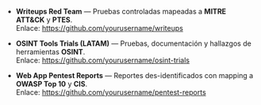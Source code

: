 - **Writeups Red Team** — Pruebas controladas mapeadas a **MITRE ATT&CK** y **PTES**.  
  Enlace: https://github.com/yourusername/writeups

- **OSINT Tools Trials (LATAM)** — Pruebas, documentación y hallazgos de herramientas **OSINT**.  
  Enlace: https://github.com/yourusername/osint-trials

- **Web App Pentest Reports** — Reportes des-identificados con mapping a **OWASP Top 10** y **CIS**.  
  Enlace: https://github.com/yourusername/pentest-reports
